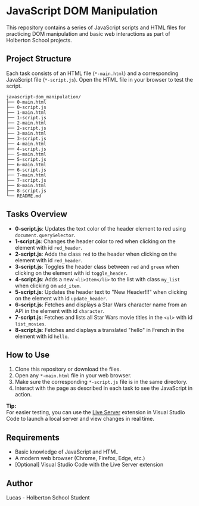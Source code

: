 # JavaScript DOM Manipulation

This repository contains a series of JavaScript scripts and HTML files for practicing DOM manipulation and basic web interactions as part of Holberton School projects.

## Project Structure

Each task consists of an HTML file (`*-main.html`) and a corresponding JavaScript file (`*-script.js`). Open the HTML file in your browser to test the script.

```
javascript-dom_manipulation/
├── 0-main.html
├── 0-script.js
├── 1-main.html
├── 1-script.js
├── 2-main.html
├── 2-script.js
├── 3-main.html
├── 3-script.js
├── 4-main.html
├── 4-script.js
├── 5-main.html
├── 5-script.js
├── 6-main.html
├── 6-script.js
├── 7-main.html
├── 7-script.js
├── 8-main.html
├── 8-script.js
└── README.md
```

## Tasks Overview

- **0-script.js**: Updates the text color of the header element to red using `document.querySelector`.
- **1-script.js**: Changes the header color to red when clicking on the element with id `red_header`.
- **2-script.js**: Adds the class `red` to the header when clicking on the element with id `red_header`.
- **3-script.js**: Toggles the header class between `red` and `green` when clicking on the element with id `toggle_header`.
- **4-script.js**: Adds a new `<li>Item</li>` to the list with class `my_list` when clicking on `add_item`.
- **5-script.js**: Updates the header text to "New Header!!!" when clicking on the element with id `update_header`.
- **6-script.js**: Fetches and displays a Star Wars character name from an API in the element with id `character`.
- **7-script.js**: Fetches and lists all Star Wars movie titles in the `<ul>` with id `list_movies`.
- **8-script.js**: Fetches and displays a translated "hello" in French in the element with id `hello`.

## How to Use

1. Clone this repository or download the files.
2. Open any `*-main.html` file in your web browser.
3. Make sure the corresponding `*-script.js` file is in the same directory.
4. Interact with the page as described in each task to see the JavaScript in action.

**Tip:**  
For easier testing, you can use the [Live Server](https://marketplace.visualstudio.com/items?itemName=ritwickdey.LiveServer) extension in Visual Studio Code to launch a local server and view changes in real time.

## Requirements

- Basic knowledge of JavaScript and HTML
- A modern web browser (Chrome, Firefox, Edge, etc.)
- [Optional] Visual Studio Code with the Live Server extension

## Author

Lucas - Holberton School Student
